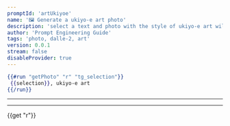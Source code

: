 ```yaml
---
promptId: 'artUkiyoe'
name: '🖼️ Generate a ukiyo-e art photo'
description: 'select a text and photo with the style of ukiyo-e art will be generated using Dalle-2'
author: 'Prompt Engineering Guide'
tags: 'photo, dalle-2, art'
version: 0.0.1
stream: false
disableProvider: true
---
```

```handlebars
{{#run "getPhoto" "r" "tg_selection"}}
 {{selection}}, ukiyo-e art
{{/run}}
```
***
***
{{get "r"}}
